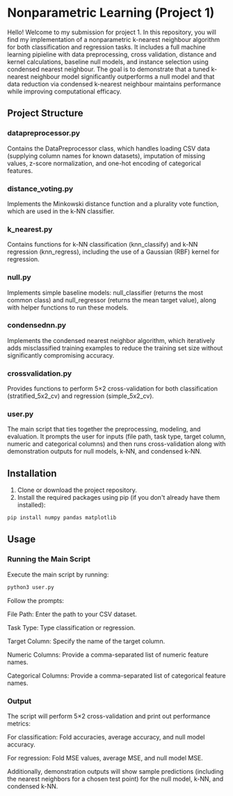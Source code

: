 # Nonparametric Learning (Project 1)

Hello! Welcome to my submission for project 1. In this repository, you will find my implementation of a nonparametric k-nearest neighbour algorithm for both classification and regression tasks. It includes a full machine learning pipieline with data preprocessing, cross validation, distance and kernel calculations, baseline null models, and instance selection using condensed nearest neighbour. The goal is to demonstrate that a tuned k-nearest neighbour model significantly outperforms a null model and that data reduction via condensed k-nearest neighbour maintains performance while improving computational efficacy. 

## Project Structure

### datapreprocessor.py
Contains the DataPreprocessor class, which handles loading CSV data (supplying column names for known datasets), imputation of missing values, z-score normalization, and one-hot encoding of categorical features.

### distance_voting.py
Implements the Minkowski distance function and a plurality vote function, which are used in the k-NN classifier.

### k_nearest.py
Contains functions for k-NN classification (knn_classify) and k-NN regression (knn_regress), including the use of a Gaussian (RBF) kernel for regression.

### null.py
Implements simple baseline models: null_classifier (returns the most common class) and null_regressor (returns the mean target value), along with helper functions to run these models.

### condensednn.py
Implements the condensed nearest neighbor algorithm, which iteratively adds misclassified training examples to reduce the training set size without significantly compromising accuracy.

### crossvalidation.py
Provides functions to perform 5×2 cross-validation for both classification (stratified_5x2_cv) and regression (simple_5x2_cv).

### user.py
The main script that ties together the preprocessing, modeling, and evaluation. It prompts the user for inputs (file path, task type, target column, numeric and categorical columns) and then runs cross-validation along with demonstration outputs for null models, k-NN, and condensed k-NN.

## Installation
1. Clone or download the project repository.
2. Install the required packages using pip (if you don't already have them installed): 
```bash
pip install numpy pandas matplotlib 
```
## Usage
### Running the Main Script
Execute the main script by running:

```python
python3 user.py
```
Follow the prompts:

File Path: Enter the path to your CSV dataset.

Task Type: Type classification or regression.

Target Column: Specify the name of the target column.

Numeric Columns: Provide a comma-separated list of numeric feature names.

Categorical Columns: Provide a comma-separated list of categorical feature names.

### Output
The script will perform 5×2 cross-validation and print out performance metrics:

For classification: Fold accuracies, average accuracy, and null model accuracy.

For regression: Fold MSE values, average MSE, and null model MSE. 

Additionally, demonstration outputs will show sample predictions (including the nearest neighbors for a chosen test point) for the null model, k-NN, and condensed k-NN.
